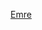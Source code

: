
[Emre](https://docs.google.com/presentation/d/1rl6A3_QoybnFtLhmvSCJ-MApU97x9IQdOrtlwKVi7S0/edit?usp=sharing)
